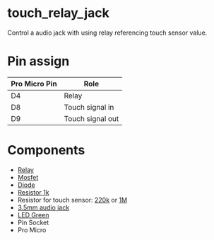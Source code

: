 # touch_relay_jack

Control a audio jack with using relay referencing touch sensor value.

# Pin assign

Pro Micro Pin | Role
--------- | ----
D4 | Relay
D8 | Touch signal in
D9 | Touch signal out

# Components

- [Relay](http://akizukidenshi.com/catalog/g/gP-01346/)
- [Mosfet](http://akizukidenshi.com/catalog/g/gI-04256/)
- [Diode](http://akizukidenshi.com/catalog/g/gI-06467/)
- [Resistor 1k](http://akizukidenshi.com/catalog/g/gR-06102/)
- Resistor for touch sensor: [220k](http://akizukidenshi.com/catalog/g/gR-06224/) or [1M](http://akizukidenshi.com/catalog/g/gR-06105/)
- [3.5mm audio jack](http://akizukidenshi.com/catalog/g/gC-02460/)
- [LED Green](http://akizukidenshi.com/catalog/g/gI-06417/)
- Pin Socket
- Pro Micro
